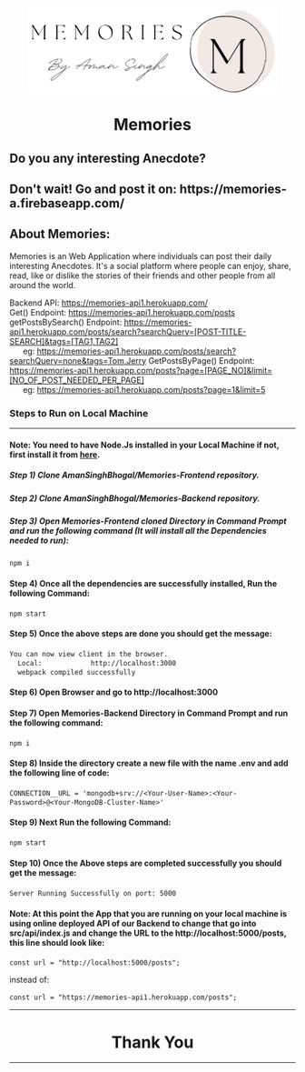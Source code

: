 <div align="center">
  <img align="center" src="/public/assets/images/logo.png" alt="Error 404" height="150">
  <h1 align="center">Memories</h1>
</div>

<h2>Do you any interesting Anecdote?</h2>
<h2>Don't wait! Go and post it on: https://memories-a.firebaseapp.com/</h2>

## About Memories:
Memories is an Web Application where individuals can post their daily interesting Anecdotes. It's a social platform where people can enjoy, share, read, like or dislike the stories of their friends and other people from all around the world.

Backend API: https://memories-api1.herokuapp.com/
<br>
Get() Endpoint: https://memories-api1.herokuapp.com/posts
<br>
getPostsBySearch() Endpoint: https://memories-api1.herokuapp.com/posts/search?searchQuery=[POST-TITLE-SEARCH]&tags=[TAG1,TAG2]
<br>
&nbsp;&nbsp;&nbsp;&nbsp;&nbsp;&nbsp;eg: https://memories-api1.herokuapp.com/posts/search?searchQuery=none&tags=Tom,Jerry
GetPostsByPage() Endpoint: https://memories-api1.herokuapp.com/posts?page=[PAGE_NO]&limit=[NO_OF_POST_NEEDED_PER_PAGE]
<br>
&nbsp;&nbsp;&nbsp;&nbsp;&nbsp;&nbsp;eg: https://memories-api1.herokuapp.com/posts?page=1&limit=5


### Steps to Run on Local Machine

***

#### Note: You need to have Node.Js installed in your Local Machine if not, first install it from <a href="https://nodejs.org/en/">here</a>.
##### Step 1) Clone AmanSinghBhogal/Memories-Frontend repository.
##### Step 2) Clone AmanSinghBhogal/Memories-Backend repository.
##### Step 3) Open Memories-Frontend cloned Directory in Command Prompt and run the following command (It will install all the Dependencies needed to run):
```
npm i
```
#### Step 4) Once all the dependencies are successfully installed, Run the following Command:
```
npm start
```
#### Step 5) Once the above steps are done you should get the message:
    You can now view client in the browser.
      Local:            http://localhost:3000 
      webpack compiled successfully
#### Step 6) Open Browser and go to http://localhost:3000
#### Step 7) Open Memories-Backend Directory in Command Prompt and run the following command:
```
npm i
```
#### Step 8) Inside the directory create a new file with the name .env and add the following line of code:
```
CONNECTION__URL = 'mongodb+srv://<Your-User-Name>:<Your-Password>@<Your-MongoDB-Cluster-Name>'
```
#### Step 9) Next Run the following Command: 
```
npm start
```
#### Step 10) Once the Above steps are completed successfully you should get the message:
  ```Server Running Successfully on port: 5000```
#### Note: At this point the App that you are running on your local machine is using online deployed API of our Backend to change that go into src/api/index.js and change the URL to the http://localhost:5000/posts, this line should look like:
```
const url = "http://localhost:5000/posts";
```
instead of: 
```
const url = "https://memories-api1.herokuapp.com/posts";
```
***

<h1 align="center">Thank You</h1>

***